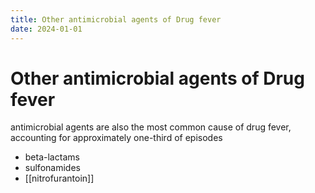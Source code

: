 ```yaml
---
title: Other antimicrobial agents of Drug fever
date: 2024-01-01
---
```

# Other antimicrobial agents of Drug fever

antimicrobial agents are also the most common cause of drug fever, 
accounting for approximately one-third of episodes

* beta-lactams 
* sulfonamides 
* [[nitrofurantoin]]
